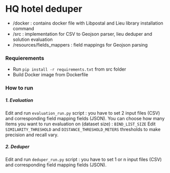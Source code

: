 # HQ hotel deduper

* /docker : contains docker file with Libpostal and Lieu library installation command
* /src : implementation for CSV to Geojson parser, lieu deduper and solution evaluation
* /resources/fields_mappers : field mappings for Geojson parsing

### Requierements

* Run `pip install -r requirements.txt` from src folder
* Build Docker image from Dockerfile 

### How to run
##### 1. Evaluation

Edit and run `evaluation_run.py` script : you have to set 2 input files (CSV) and corresponding field mapping fields (JSON).
You can choose how many items you want to run evaluation on (dataset size) : `BIND_LIST_SIZE` 
Edit `SIMILARITY_THRESHOLD` and `DISTANCE_THRESHOLD_METERS` thresholds to make precision and recall vary.

##### 2. Deduper 

Edit and run `deduper_run.py` script : you have to set 1 or n input files (CSV) and corresponding field mapping fields (JSON).
    